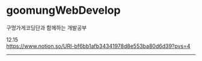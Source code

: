 # goomungWebDevelop
구멍가게코딩단과 함께하는 개발공부

12.15<br>
https://www.notion.so/URI-bf6bb1afb34341978d8e553ba80d6d39?pvs=4
<hr>
